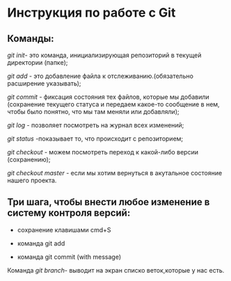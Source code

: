# Инструкция по работе с Git

## Команды: 

 *git init*- это команда, инициализирующая репозиторий в текущей директории (папке);

*git add* - это добавление файла к отслеживанию.(обязательно расширение указывать);

*git commit* - фиксация состояния тех файлов, которые мы добавили (сохранение текущего статуса и передаем какое-то сообщение в нем, чтобы было понятно, что мы там меняли или добавляли);

*git log* - позволяет посмотреть на журнал всех изменений;

*git status* -показывает то, что происходит с репозиторием;

*git checkout* - можем посмотреть переход к какой-либо версии (сохранению);

*git checkout master* - если мы хотим вернуться в акутальное состояние нашего проекта.

## Три шага, чтобы внести любое изменение в систему контроля версий:

* сохранение клавишами cmd+S

* команда git add 

* команда git commit (with message)

Команда *git branch*- выводит на экран списко веток,которые у нас есть. 